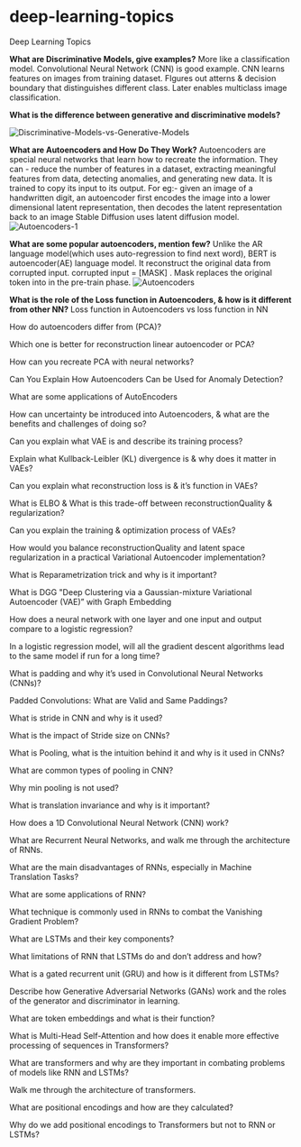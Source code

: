 # deep-learning-topics
Deep Learning Topics 

**What are Discriminative Models, give examples?**
More like a classification model. Convolutional Neural Network (CNN) is good example. CNN learns features on images from training dataset. FIgures out atterns & decision boundary that distinguishes different class. Later enables multiclass image classification.

**What is the difference between generative and discriminative models?**

![Discriminative-Models-vs-Generative-Models](https://github.com/mekhiya/deep-learning-topics/assets/8952786/544d2b62-eb76-4269-a63e-302c526e35ec)

**What are Autoencoders and How Do They Work?**
Autoencoders are special neural networks that learn how to recreate the information. They can -  reduce the number of features in a dataset, extracting meaningful features from data, detecting anomalies, and generating new data. It is trained to copy its input to its output.
For eg:- given an image of a handwritten digit, an autoencoder first encodes the image into a lower dimensional latent representation, then decodes the latent representation back to an image
Stable Diffusion uses latent diffusion model.
![Autoencoders-1](https://github.com/mekhiya/deep-learning-topics/assets/8952786/4488be3e-4723-4e63-b8cf-d99c481e53d5)

**What are some popular autoencoders, mention few?**
Unlike the AR language model(which uses auto-regression to find next word), BERT is autoencoder(AE) language model. It reconstruct the original data from corrupted input. corrupted input = [MASK] . Mask replaces the original token into in the pre-train phase.
![Autoencoders](https://github.com/mekhiya/deep-learning-topics/assets/8952786/3f715dca-4156-4f67-8570-23e4d478063c)

**What is the role of the Loss function in Autoencoders, & how is it different from other NN?**
Loss function in Autoencoders vs loss function in NN

How do autoencoders differ from (PCA)?

Which one is better for reconstruction linear autoencoder or PCA?

How can you recreate PCA with neural networks?

Can You Explain How Autoencoders Can be Used for Anomaly Detection?

What are some applications of AutoEncoders

How can uncertainty be introduced into Autoencoders, & what are the benefits and challenges of doing so?

Can you explain what VAE is and describe its training process?

Explain what Kullback-Leibler (KL) divergence is & why does it matter in VAEs?

Can you explain what reconstruction loss is & it’s function in VAEs?

What is ELBO & What is this trade-off between reconstructionQuality & regularization?

Can you explain the training & optimization process of VAEs?

How would you balance reconstructionQuality and latent space regularization in a practical Variational Autoencoder implementation?

What is Reparametrization trick and why is it important?

What is DGG "Deep Clustering via a Gaussian-mixture Variational Autoencoder (VAE)” with Graph Embedding

How does a neural network with one layer and one input and output compare to a logistic regression?

In a logistic regression model, will all the gradient descent algorithms lead to the same model if run for a long time?

What is padding and why it’s used in Convolutional Neural Networks (CNNs)?

Padded Convolutions: What are Valid and Same Paddings?

What is stride in CNN and why is it used?

What is the impact of Stride size on CNNs?

What is Pooling, what is the intuition behind it and why is it used in CNNs?

What are common types of pooling in CNN?

Why min pooling is not used?

What is translation invariance and why is it important?

How does a 1D Convolutional Neural Network (CNN) work?

What are Recurrent Neural Networks, and walk me through the architecture of RNNs.

What are the main disadvantages of RNNs, especially in Machine Translation Tasks?

What are some applications of RNN?

What technique is commonly used in RNNs to combat the Vanishing Gradient Problem?

What are LSTMs and their key components?

What limitations of RNN that LSTMs do and don’t address and how?

What is a gated recurrent unit (GRU) and how is it different from LSTMs?

Describe how Generative Adversarial Networks (GANs) work and the roles of the generator and discriminator in learning.

What are token embeddings and what is their function?

What is Multi-Head Self-Attention and how does it enable more effective processing of sequences in Transformers?

What are transformers and why are they important in combating problems of models like RNN and LSTMs?

Walk me through the architecture of transformers.

What are positional encodings and how are they calculated?

Why do we add positional encodings to Transformers but not to RNN or LSTMs?
